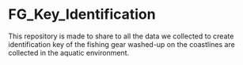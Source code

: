 # FG_Key_Identification
This repository is made to share to all the data we collected to create identification key of the fishing gear washed-up on the coastlines are collected in the aquatic environment. 
